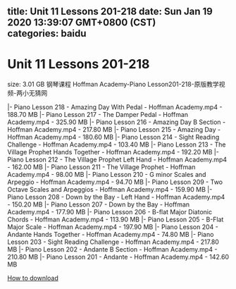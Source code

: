 
title: Unit 11 Lessons 201-218
date: Sun Jan 19 2020 13:39:07 GMT+0800 (CST)    
categories: baidu
---

# Unit 11 Lessons 201-218
size: 3.01 GB
 钢琴课程 Hoffman Academy-Piano Lesson201-218-原版教学视频-两小无猜网
 
|- Piano Lesson 218 - Amazing Day With Pedal - Hoffman Academy.mp4 - 188.70 MB
|- Piano Lesson 217 - The Damper Pedal - Hoffman Academy.mp4 - 325.90 MB
|- Piano Lesson 216 - Amazing Day B Section - Hoffman Academy.mp4 - 217.80 MB
|- Piano Lesson 215 - Amazing Day - Hoffman Academy.mp4 - 180.60 MB
|- Piano Lesson 214 - Sight Reading Challenge - Hoffman Academy.mp4 - 103.40 MB
|- Piano Lesson 213 - The Village Prophet Hands Together - Hoffman Academy.mp4 - 192.20 MB
|- Piano Lesson 212 - The Village Prophet Left Hand - Hoffman Academy.mp4 - 162.00 MB
|- Piano Lesson 211 - The Village Prophet - Hoffman Academy.mp4 - 98.00 MB
|- Piano Lesson 210 - G minor Scales and Arpeggio - Hoffman Academy.mp4 - 94.70 MB
|- Piano Lesson 209 - Two Octave Scales and Arpeggios - Hoffman Academy.mp4 - 159.90 MB
|- Piano Lesson 208 - Down by the Bay - Left Hand - Hoffman Academy.mp4 - 150.20 MB
|- Piano Lesson 207 - Down by the Bay - Hoffman Academy.mp4 - 177.90 MB
|- Piano Lesson 206 - B-flat Major Diatonic Chords - Hoffman Academy.mp4 - 113.90 MB
|- Piano Lesson 205 - B-Flat Major Scale - Hoffman Academy.mp4 - 197.90 MB
|- Piano Lesson 204 - Andante Hands Together - Hoffman Academy.mp4 - 74.80 MB
|- Piano Lesson 203 - Sight Reading Challenge - Hoffman Academy.mp4 - 217.80 MB
|- Piano Lesson 202 - Andante B Section - Hoffman Academy.mp4 - 210.80 MB
|- Piano Lesson 201 - Andante - Hoffman Academy.mp4 - 142.60 MB

[How to download](https://bpcam.bemobtrk.com/go/2ceec3aa-1ca2-46d6-b9ff-aaa5c184517c?jno=5063)